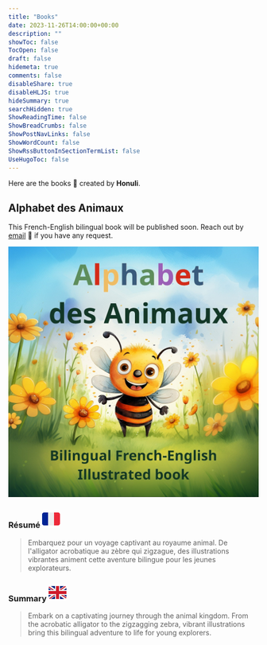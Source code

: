 ```yaml
---
title: "Books"
date: 2023-11-26T14:00:00+00:00
description: ""
showToc: false
TocOpen: false
draft: false
hidemeta: true
comments: false
disableShare: true
disableHLJS: true
hideSummary: true
searchHidden: true
ShowReadingTime: false
ShowBreadCrumbs: false
ShowPostNavLinks: false
ShowWordCount: false
ShowRssButtonInSectionTermList: false
UseHugoToc: false
---
```


Here are the books 📖 created by **Honuli**.

## Alphabet des Animaux

This French-English bilingual book will be published soon. Reach out by [email](mailto:kaulana.honu@gmail.com) 📧 if you have any request.

![Alphabet](/alphabet_cover.jpg)

### Résumé ![French](/French_flag.png)

> Embarquez pour un voyage captivant au royaume animal. De l'alligator acrobatique au zèbre qui zigzague, des illustrations vibrantes animent cette aventure bilingue pour les jeunes explorateurs.

### Summary ![English](/English_flag.png)
> Embark on a captivating journey through the animal kingdom. From the acrobatic alligator to the zigzagging zebra, vibrant illustrations bring this bilingual adventure to life for young explorers. 

